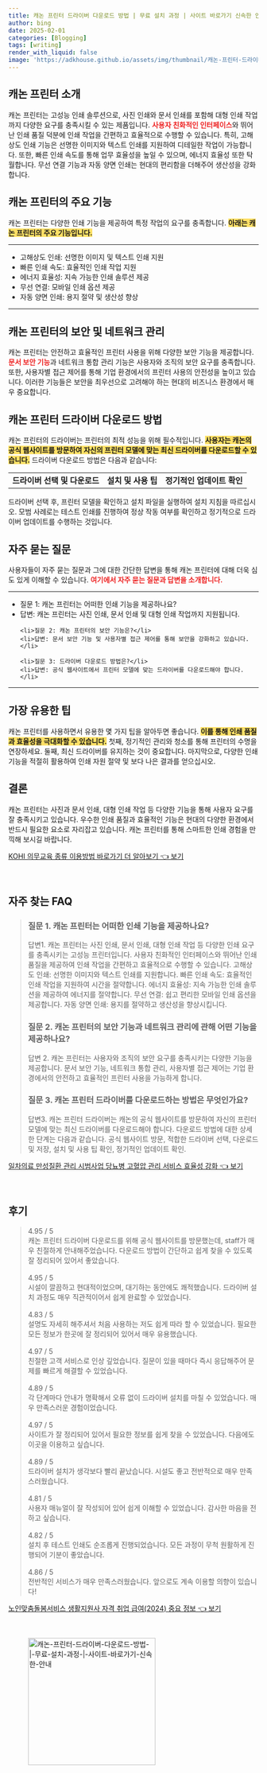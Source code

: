 ```yaml
---
title: 캐논 프린터 드라이버 다운로드 방법 | 무료 설치 과정 | 사이트 바로가기 신속한 안내
author: bing
date: 2025-02-01
categories: [Blogging]
tags: [writing]
render_with_liquid: false
image: 'https://adkhouse.github.io/assets/img/thumbnail/캐논-프린터-드라이버-다운로드-방법-|-무료-설치-과정-|-사이트-바로가기-신속한-안내.webp'
---
```



<h2 id='캐논_프린터_소개'>캐논 프린터 소개</h2>

<p>캐논 프린터는 고성능 인쇄 솔루션으로, 사진 인쇄와 문서 인쇄를 포함해 대형 인쇄 작업까지 다양한 요구를 충족시킬 수 있는 제품입니다. <b><span style="color: #ee2323;">사용자 친화적인 인터페이스</span></b>와 뛰어난 인쇄 품질 덕분에 인쇄 작업을 간편하고 효율적으로 수행할 수 있습니다. 특히, 고해상도 인쇄 기능은 선명한 이미지와 텍스트 인쇄를 지원하여 디테일한 작업이 가능합니다. 또한, 빠른 인쇄 속도를 통해 업무 효율성을 높일 수 있으며, 에너지 효율성 또한 탁월합니다. 무선 연결 기능과 자동 양면 인쇄는 현대의 편리함을 더해주어 생산성을 강화합니다.</p>

<h2 id='캐논_프린터의_기능'>캐논 프린터의 주요 기능</h2>

<p>캐논 프린터는 다양한 인쇄 기능을 제공하여 특정 작업의 요구를 충족합니다. <b><span style="background-color: #ffe066;">아래는 캐논 프린터의 주요 기능입니다.</span></b></p>

<hr />

<ul>
    <li>고해상도 인쇄: 선명한 이미지 및 텍스트 인쇄 지원</li>
    <li>빠른 인쇄 속도: 효율적인 인쇄 작업 지원</li>
    <li>에너지 효율성: 지속 가능한 인쇄 솔루션 제공</li>
    <li>무선 연결: 모바일 인쇄 옵션 제공</li>
    <li>자동 양면 인쇄: 용지 절약 및 생산성 향상</li>
</ul>

<hr />

<h2 id='캐논_프린터의_보안'>캐논 프린터의 보안 및 네트워크 관리</h2>

<p>캐논 프린터는 안전하고 효율적인 프린터 사용을 위해 다양한 보안 기능을 제공합니다. <b><span style="color: #ee2323;">문서 보안 기능</span></b>과 네트워크 통합 관리 기능은 사용자와 조직의 보안 요구를 충족합니다. 또한, 사용자별 접근 제어를 통해 기업 환경에서의 프린터 사용의 안전성을 높이고 있습니다. 이러한 기능들은 보안을 최우선으로 고려해야 하는 현대의 비즈니스 환경에서 매우 중요합니다.</p>

<h2 id='캐논_프린터_드라이버_다운로드'>캐논 프린터 드라이버 다운로드 방법</h2>

<p>캐논 프린터의 드라이버는 프린터의 최적 성능을 위해 필수적입니다. <b><span style="background-color: #ffe066;">사용자는 캐논의 공식 웹사이트를 방문하여 자신의 프린터 모델에 맞는 최신 드라이버를 다운로드할 수 있습니다.</span></b> 드라이버 다운로드 방법은 다음과 같습니다:</p>

<table>
    <tr>
        <td style="text-align: center; height: 17px;"><b>드라이버 선택 및 다운로드</b></td>
        <td style="text-align: center; height: 17px;"><b>설치 및 사용 팁</b></td>
        <td style="text-align: center; height: 17px;"><b>정기적인 업데이트 확인</b></td>
    </tr>
</table>

<p>드라이버 선택 후, 프린터 모델을 확인하고 설치 파일을 실행하여 설치 지침을 따르십시오. 모범 사례로는 테스트 인쇄를 진행하여 정상 작동 여부를 확인하고 정기적으로 드라이버 업데이트를 수행하는 것입니다.</p>

<h2 id='자주_묻는_질문'>자주 묻는 질문</h2>

<p>사용자들이 자주 묻는 질문과 그에 대한 간단한 답변을 통해 캐논 프린터에 대해 더욱 심도 있게 이해할 수 있습니다. <b><span style="color: #ee2323;">여기에서 자주 묻는 질문과 답변을 소개합니다.</span></b></p>

<hr />

<ul>
    <li>질문 1: 캐논 프린터는 어떠한 인쇄 기능을 제공하나요?</li>
    <li>답변: 캐논 프린터는 사진 인쇄, 문서 인쇄 및 대형 인쇄 작업까지 지원됩니다.</li>

    <li>질문 2: 캐논 프린터의 보안 기능은?</li>
    <li>답변: 문서 보안 기능 및 사용자별 접근 제어를 통해 보안을 강화하고 있습니다.</li>

    <li>질문 3: 드라이버 다운로드 방법은?</li>
    <li>답변: 공식 웹사이트에서 프린터 모델에 맞는 드라이버를 다운로드해야 합니다.</li>
</ul>

<hr />

<h2 id='가장_유용한_팁'>가장 유용한 팁</h2>

<p>캐논 프린터를 사용하면서 유용한 몇 가지 팁을 알아두면 좋습니다. <b><span style="background-color: #ffe066;">이를 통해 인쇄 품질과 효율성을 극대화할 수 있습니다.</span></b> 첫째, 정기적인 관리와 청소를 통해 프린터의 수명을 연장하세요. 둘째, 최신 드라이버를 유지하는 것이 중요합니다. 마지막으로, 다양한 인쇄 기능을 적절히 활용하여 인쇄 자원 절약 및 보다 나은 결과를 얻으십시오.</p>

<h2 id='결론'>결론</h2>

<p>캐논 프린터는 사진과 문서 인쇄, 대형 인쇄 작업 등 다양한 기능을 통해 사용자 요구를 잘 충족시키고 있습니다. 우수한 인쇄 품질과 효율적인 기능은 현대의 다양한 환경에서 반드시 필요한 요소로 자리잡고 있습니다. 캐논 프린터를 통해 스마트한 인쇄 경험을 만끽해 보시길 바랍니다.</p>


<p><a class="click-button" title="KOHI 의무교육 종류 이용방법 바로가기 더 알아보기" href="https://adkhouse.github.io/posts/KOHI-%EC%9D%98%EB%AC%B4%EA%B5%90%EC%9C%A1-%EC%A2%85%EB%A5%98-%EC%9D%B4%EC%9A%A9%EB%B0%A9%EB%B2%95-%EB%B0%94%EB%A1%9C%EA%B0%80%EA%B8%B0-%EB%8D%94-%EC%95%8C%EC%95%84%EB%B3%B4%EA%B8%B0/" rel="dofollow">KOHI 의무교육 종류 이용방법 바로가기 더 알아보기 👈 보기</a></p><br>
<h2 id='자주_찾는_FAQ'>자주 찾는 FAQ</h2>
<div itemscope="" itemtype="https://schema.org/FAQPage"> 
<blockquote> 
<div itemscope="" itemprop="mainEntity" itemtype="https://schema.org/Question"> 
<h3 itemprop="name">질문 1. 캐논 프린터는 어떠한 인쇄 기능을 제공하나요?</h3> 
<div itemscope="" itemprop="acceptedAnswer" itemtype="https://schema.org/Answer"> 
<span itemprop="text"> 
<p>답변1. 캐논 프린터는 사진 인쇄, 문서 인쇄, 대형 인쇄 작업 등 다양한 인쇄 요구를 충족시키는 고성능 프린터입니다. 사용자 친화적인 인터페이스와 뛰어난 인쇄 품질을 제공하여 인쇄 작업을 간편하고 효율적으로 수행할 수 있습니다. 고해상도 인쇄: 선명한 이미지와 텍스트 인쇄를 지원합니다. 빠른 인쇄 속도: 효율적인 인쇄 작업을 지원하여 시간을 절약합니다. 에너지 효율성: 지속 가능한 인쇄 솔루션을 제공하여 에너지를 절약합니다. 무선 연결: 쉽고 편리한 모바일 인쇄 옵션을 제공합니다. 자동 양면 인쇄: 용지를 절약하고 생산성을 향상시킵니다.</p> 
</span> 
</div> 
</div> 

<div itemscope="" itemprop="mainEntity" itemtype="https://schema.org/Question"> 
<h3 itemprop="name">질문 2. 캐논 프린터의 보안 기능과 네트워크 관리에 관해 어떤 기능을 제공하나요?</h3> 
<div itemscope="" itemprop="acceptedAnswer" itemtype="https://schema.org/Answer"> 
<span itemprop="text"> 
<p>답변 2. 캐논 프린터는 사용자와 조직의 보안 요구를 충족시키는 다양한 기능을 제공합니다. 문서 보안 기능, 네트워크 통합 관리, 사용자별 접근 제어는 기업 환경에서의 안전하고 효율적인 프린터 사용을 가능하게 합니다.</p> 
</span> 
</div> 
</div> 

<div itemscope="" itemprop="mainEntity" itemtype="https://schema.org/Question"> 
<h3 itemprop="name">질문 3. 캐논 프린터 드라이버를 다운로드하는 방법은 무엇인가요?</h3> 
<div itemscope="" itemprop="acceptedAnswer" itemtype="https://schema.org/Answer"> 
<span itemprop="text"> 
<p>답변3. 캐논 프린터 드라이버는 캐논의 공식 웹사이트를 방문하여 자신의 프린터 모델에 맞는 최신 드라이버를 다운로드해야 합니다. 다운로드 방법에 대한 상세한 단계는 다음과 같습니다. 공식 웹사이트 방문, 적합한 드라이버 선택, 다운로드 및 저장, 설치 및 사용 팁 확인, 정기적인 업데이트 확인.</p> 
</span> 
</div> 
</div> 

</blockquote> 
</div>
<p><a class="click-button" title="일차의료 만성질환 관리 시범사업 당뇨병 고혈압 관리 서비스 효율성 강화" href="https://adkhouse.github.io/posts/%EC%9D%BC%EC%B0%A8%EC%9D%98%EB%A3%8C-%EB%A7%8C%EC%84%B1%EC%A7%88%ED%99%98-%EA%B4%80%EB%A6%AC-%EC%8B%9C%EB%B2%94%EC%82%AC%EC%97%85-%EB%8B%B9%EB%87%A8%EB%B3%91-%EA%B3%A0%ED%98%88%EC%95%95-%EA%B4%80%EB%A6%AC-%EC%84%9C%EB%B9%84%EC%8A%A4-%ED%9A%A8%EC%9C%A8%EC%84%B1-%EA%B0%95%ED%99%94/" rel="dofollow">일차의료 만성질환 관리 시범사업 당뇨병 고혈압 관리 서비스 효율성 강화 👈 보기</a></p><br>
<h2 id='후기'>후기</h2>
<div itemscope itemtype="https://schema.org/Product">
  <blockquote>
  <div itemprop="review" itemscope itemtype="https://schema.org/Review">
      <div itemprop="reviewRating" itemscope itemtype="https://schema.org/Rating"> <span itemprop="ratingValue">4.95</span> / <span itemprop="bestRating">5</span> </div>
      <span itemprop="reviewBody">캐논 프린터 드라이버 다운로드를 위해 공식 웹사이트를 방문했는데, staff가 매우 친절하게 안내해주었습니다. 다운로드 방법이 간단하고 쉽게 찾을 수 있도록 잘 정리되어 있어서 좋았습니다.</span>
  </div>
  <br>
  <div itemprop="review" itemscope itemtype="https://schema.org/Review">
      <div itemprop="reviewRating" itemscope itemtype="https://schema.org/Rating"> <span itemprop="ratingValue">4.95</span> / <span itemprop="bestRating">5</span> </div>
      <span itemprop="reviewBody">시설이 깔끔하고 현대적이었으며, 대기하는 동안에도 쾌적했습니다. 드라이버 설치 과정도 매우 직관적이어서 쉽게 완료할 수 있었습니다.</span>
  </div>
  <br>
  <div itemprop="review" itemscope itemtype="https://schema.org/Review">
      <div itemprop="reviewRating" itemscope itemtype="https://schema.org/Rating"> <span itemprop="ratingValue">4.83</span> / <span itemprop="bestRating">5</span> </div>
      <span itemprop="reviewBody">설명도 자세히 해주셔서 처음 사용하는 저도 쉽게 따라 할 수 있었습니다. 필요한 모든 정보가 한곳에 잘 정리되어 있어서 매우 유용했습니다.</span>
  </div>
  <br>
  <div itemprop="review" itemscope itemtype="https://schema.org/Review">
      <div itemprop="reviewRating" itemscope itemtype="https://schema.org/Rating"> <span itemprop="ratingValue">4.97</span> / <span itemprop="bestRating">5</span> </div>
      <span itemprop="reviewBody">친절한 고객 서비스로 인상 깊었습니다. 질문이 있을 때마다 즉시 응답해주어 문제를 빠르게 해결할 수 있었습니다.</span>
  </div>
  <br>
  <div itemprop="review" itemscope itemtype="https://schema.org/Review">
      <div itemprop="reviewRating" itemscope itemtype="https://schema.org/Rating"> <span itemprop="ratingValue">4.89</span> / <span itemprop="bestRating">5</span> </div>
      <span itemprop="reviewBody">각 단계마다 안내가 명확해서 오류 없이 드라이버 설치를 마칠 수 있었습니다. 매우 만족스러운 경험이었습니다.</span>
  </div>
  <br>
  <div itemprop="review" itemscope itemtype="https://schema.org/Review">
      <div itemprop="reviewRating" itemscope itemtype="https://schema.org/Rating"> <span itemprop="ratingValue">4.97</span> / <span itemprop="bestRating">5</span> </div>
      <span itemprop="reviewBody">사이트가 잘 정리되어 있어서 필요한 정보를 쉽게 찾을 수 있었습니다. 다음에도 이곳을 이용하고 싶습니다.</span>
  </div>
  <br>
  <div itemprop="review" itemscope itemtype="https://schema.org/Review">
      <div itemprop="reviewRating" itemscope itemtype="https://schema.org/Rating"> <span itemprop="ratingValue">4.89</span> / <span itemprop="bestRating">5</span> </div>
      <span itemprop="reviewBody">드라이버 설치가 생각보다 빨리 끝났습니다. 시설도 좋고 전반적으로 매우 만족스러웠습니다.</span>
  </div>
  <br>
  <div itemprop="review" itemscope itemtype="https://schema.org/Review">
      <div itemprop="reviewRating" itemscope itemtype="https://schema.org/Rating"> <span itemprop="ratingValue">4.81</span> / <span itemprop="bestRating">5</span> </div>
      <span itemprop="reviewBody">사용자 매뉴얼이 잘 작성되어 있어 쉽게 이해할 수 있었습니다. 감사한 마음을 전하고 싶습니다.</span>
  </div>
  <br>
  <div itemprop="review" itemscope itemtype="https://schema.org/Review">
      <div itemprop="reviewRating" itemscope itemtype="https://schema.org/Rating"> <span itemprop="ratingValue">4.82</span> / <span itemprop="bestRating">5</span> </div>
      <span itemprop="reviewBody">설치 후 테스트 인쇄도 순조롭게 진행되었습니다. 모든 과정이 무척 원활하게 진행되어 기분이 좋았습니다.</span>
  </div>
  <br>
  <div itemprop="review" itemscope itemtype="https://schema.org/Review">
      <div itemprop="reviewRating" itemscope itemtype="https://schema.org/Rating"> <span itemprop="ratingValue">4.86</span> / <span itemprop="bestRating">5</span> </div>
      <span itemprop="reviewBody">전반적인 서비스가 매우 만족스러웠습니다. 앞으로도 계속 이용할 의향이 있습니다!</span>
  </div>
  </blockquote>
</div>
<p><a class="click-button" title="노인맞춤돌봄서비스 생활지원사 자격 취업 급여(2024) 중요 정보" href="https://adkhouse.github.io/posts/%EB%85%B8%EC%9D%B8%EB%A7%9E%EC%B6%A4%EB%8F%8C%EB%B4%84%EC%84%9C%EB%B9%84%EC%8A%A4-%EC%83%9D%ED%99%9C%EC%A7%80%EC%9B%90%EC%82%AC-%EC%9E%90%EA%B2%A9-%EC%B7%A8%EC%97%85-%EA%B8%89%EC%97%AC(2024)-%EC%A4%91%EC%9A%94-%EC%A0%95%EB%B3%B4/" rel="dofollow">노인맞춤돌봄서비스 생활지원사 자격 취업 급여(2024) 중요 정보 👈 보기</a></p><br>
<figure class="image"><img src="https://adkhouse.github.io/assets/img/thumbnail/캐논-프린터-드라이버-다운로드-방법-|-무료-설치-과정-|-사이트-바로가기-신속한-안내.webp" alt="캐논-프린터-드라이버-다운로드-방법-|-무료-설치-과정-|-사이트-바로가기-신속한-안내" width="256" height="256"></figure>